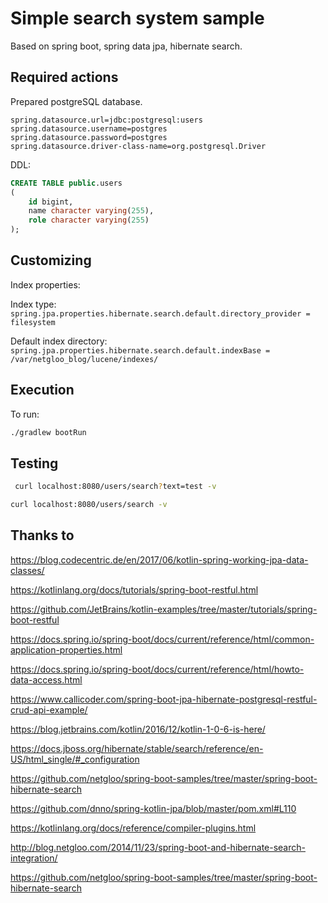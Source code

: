 # Simple search system sample
Based on spring boot, spring data jpa, hibernate search.

## Required actions
Prepared postgreSQL database.
```
spring.datasource.url=jdbc:postgresql:users
spring.datasource.username=postgres
spring.datasource.password=postgres
spring.datasource.driver-class-name=org.postgresql.Driver
```
DDL:
```sql
CREATE TABLE public.users
(
    id bigint,
    name character varying(255),
    role character varying(255)
);
```

## Customizing
Index properties:

Index type: `spring.jpa.properties.hibernate.search.default.directory_provider = filesystem`

Default index directory: `spring.jpa.properties.hibernate.search.default.indexBase = /var/netgloo_blog/lucene/indexes/`

## Execution
To run:
```bash
./gradlew bootRun
```

## Testing
```bash
 curl localhost:8080/users/search?text=test -v
```

```bash
curl localhost:8080/users/search -v
```

## Thanks to
https://blog.codecentric.de/en/2017/06/kotlin-spring-working-jpa-data-classes/

https://kotlinlang.org/docs/tutorials/spring-boot-restful.html

https://github.com/JetBrains/kotlin-examples/tree/master/tutorials/spring-boot-restful

https://docs.spring.io/spring-boot/docs/current/reference/html/common-application-properties.html

https://docs.spring.io/spring-boot/docs/current/reference/html/howto-data-access.html

https://www.callicoder.com/spring-boot-jpa-hibernate-postgresql-restful-crud-api-example/

https://blog.jetbrains.com/kotlin/2016/12/kotlin-1-0-6-is-here/

https://docs.jboss.org/hibernate/stable/search/reference/en-US/html_single/#_configuration

https://github.com/netgloo/spring-boot-samples/tree/master/spring-boot-hibernate-search

https://github.com/dnno/spring-kotlin-jpa/blob/master/pom.xml#L110

https://kotlinlang.org/docs/reference/compiler-plugins.html

http://blog.netgloo.com/2014/11/23/spring-boot-and-hibernate-search-integration/

https://github.com/netgloo/spring-boot-samples/tree/master/spring-boot-hibernate-search